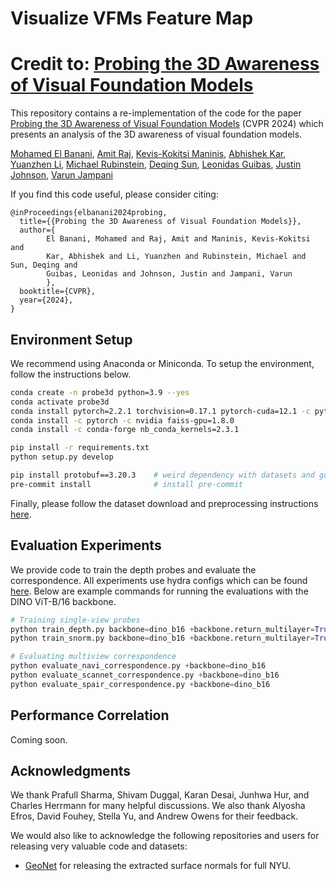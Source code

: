 # Visualize VFMs Feature Map


Credit to: [Probing the 3D Awareness of Visual Foundation Models](https://github.com/mbanani/probe3d)
=====================================================

This repository contains a re-implementation of the code for the paper [Probing the 3D Awareness of
Visual Foundation Models](https://arxiv.org/abs/2404.08636) (CVPR 2024) which presents an analysis of the 3D awareness of visual
foundation models.


[Mohamed El Banani](mbanani.github.io), [Amit Raj](https://amitraj93.github.io/), [Kevis-Kokitsi Maninis](https://www.kmaninis.com/), [Abhishek Kar](https://abhishekkar.info/), [Yuanzhen Li](https://people.csail.mit.edu/yzli/), [Michael Rubinstein](https://people.csail.mit.edu/mrub/), [Deqing Sun](https://deqings.github.io/), [Leonidas Guibas](https://geometry.stanford.edu/member/guibas/), [Justin Johnson](https://web.eecs.umich.edu/~justincj/),  [Varun Jampani](https://varunjampani.github.io/) 

If you find this code useful, please consider citing:  
```text
@inProceedings{elbanani2024probing,
  title={{Probing the 3D Awareness of Visual Foundation Models}},
  author={
        El Banani, Mohamed and Raj, Amit and Maninis, Kevis-Kokitsi and 
        Kar, Abhishek and Li, Yuanzhen and Rubinstein, Michael and Sun, Deqing and 
        Guibas, Leonidas and Johnson, Justin and Jampani, Varun
        },
  booktitle={CVPR},
  year={2024},
}
```

Environment Setup
-----------------

We recommend using Anaconda or Miniconda. To setup the environment, follow the instructions below.

```bash
conda create -n probe3d python=3.9 --yes
conda activate probe3d
conda install pytorch=2.2.1 torchvision=0.17.1 pytorch-cuda=12.1 -c pytorch -c nvidia 
conda install -c pytorch -c nvidia faiss-gpu=1.8.0
conda install -c conda-forge nb_conda_kernels=2.3.1

pip install -r requirements.txt
python setup.py develop

pip install protobuf==3.20.3    # weird dependency with datasets and google's api
pre-commit install              # install pre-commit
```


Finally, please follow the dataset download and preprocessing instructions [here](./data_processing/README.md).


Evaluation Experiments
-----------

We provide code to train the depth probes and evaluate the correspondence. All experiments use
hydra configs which can be found [here](./configs). Below are example commands for running the
evaluations with the DINO ViT-B/16 backbone.

```python
# Training single-view probes
python train_depth.py backbone=dino_b16 +backbone.return_multilayer=True
python train_snorm.py backbone=dino_b16 +backbone.return_multilayer=True

# Evaluating multiview correspondence 
python evaluate_navi_correspondence.py +backbone=dino_b16
python evaluate_scannet_correspondence.py +backbone=dino_b16
python evaluate_spair_correspondence.py +backbone=dino_b16
```


Performance Correlation
-----------

Coming soon.


Acknowledgments
-----------------

We thank Prafull Sharma, Shivam Duggal, Karan Desai, Junhwa Hur, and Charles Herrmann for many helpful discussions.
We also thank Alyosha Efros, David Fouhey, Stella Yu, and Andrew Owens for their feedback. 


We would also like to acknowledge the following repositories and users for releasing very valuable
code and datasets: 

- [GeoNet](https://github.com/xjqi/GeoNet) for releasing the extracted surface normals for full NYU.  
